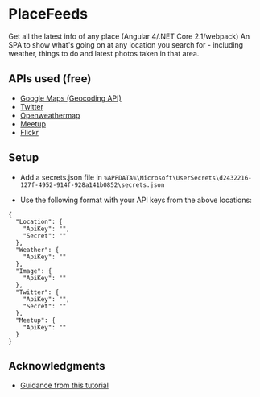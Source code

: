 # PlaceFeeds
Get all the latest info of any place (Angular 4/.NET Core 2.1/webpack)
An SPA to show what's going on at any location you search for - including weather, things to do and latest photos taken in that area.

## APIs used (free)

* [Google Maps (Geocoding API)](https://developers.google.com/maps/documentation/)
* [Twitter](https://developer.twitter.com/en/docs)
* [Openweathermap](https://openweathermap.org/api)
* [Meetup](https://www.meetup.com/meetup_api/)
* [Flickr](https://www.flickr.com/services/api/)

## Setup

* Add a secrets.json file in ```%APPDATA%\Microsoft\UserSecrets\d2432216-127f-4952-914f-928a141b0852\secrets.json```

* Use the following format with your API keys from the above locations:
```
{
  "Location": {
    "ApiKey": "",
    "Secret": ""
  },
  "Weather": {
    "ApiKey": ""
  },
  "Image": {
    "ApiKey": ""
  },
  "Twitter": {
    "ApiKey": "",
    "Secret": ""
  },
  "Meetup": {
    "ApiKey": ""
  }
}
```

## Acknowledgments

* [Guidance from this tutorial](https://channel9.msdn.com/Events/Visual-Studio/Visual-Studio-2017-Launch/WEB-103)